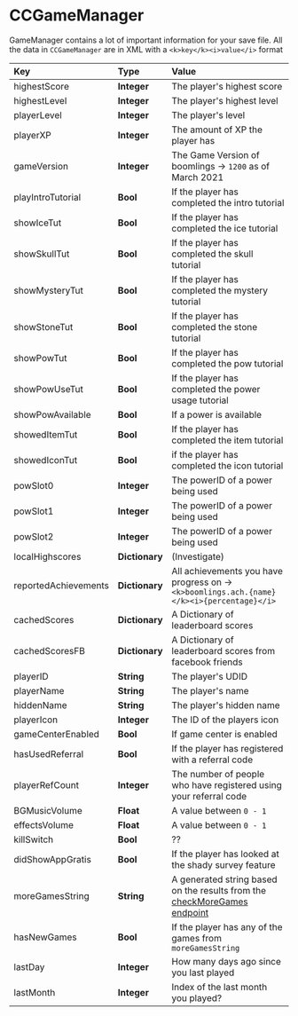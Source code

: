# CCGameManager

GameManager contains a lot of important information for your save file. All the data in `CCGameManager` are in XML with a `<k>key</k><i>value</i>` format

| Key | Type | Value |
|:----|:-----|:------|
| highestScore | **Integer** | The player's highest score |
| highestLevel | **Integer** | The player's highest level |
| playerLevel | **Integer** | The player's level |
| playerXP | **Integer** | The amount of XP the player has |
| gameVersion | **Integer** | The Game Version of boomlings -> `1200` as of March 2021 |
| playIntroTutorial | **Bool** | If the player has completed the intro tutorial |
| showIceTut | **Bool** | If the player has completed the ice tutorial |
| showSkullTut | **Bool** | If the player has completed the skull tutorial |
| showMysteryTut | **Bool** | If the player has completed the mystery tutorial |
| showStoneTut | **Bool** | If the player has completed the stone tutorial |
| showPowTut | **Bool** | If the player has completed the pow tutorial |
| showPowUseTut | **Bool** | If the player has completed the power usage tutorial |
| showPowAvailable | **Bool** | If a power is available|
| showedItemTut | **Bool** | If the player has completed the item tutorial |
| showedIconTut | **Bool** | if the player has completed the icon tutorial |
| powSlot0 | **Integer** | The powerID of a power being used |
| powSlot1 | **Integer** | The powerID of a power being used |
| powSlot2 | **Integer** | The powerID of a power being used |
| localHighscores | **Dictionary** | (Investigate) |
| reportedAchievements | **Dictionary** | All achievements you have progress on -> `<k>boomlings.ach.{name}</k><i>{percentage}</i>` |
| cachedScores | **Dictionary** | A Dictionary of leaderboard scores |
| cachedScoresFB | **Dictionary** | A Dictionary of leaderboard scores from facebook friends |
| playerID | **String** | The player's UDID |
| playerName | **String** | The player's name |
| hiddenName | **String** | The player's hidden name |
| playerIcon | **Integer** | The ID of the players icon |
| gameCenterEnabled | **Bool** | If game center is enabled |
| hasUsedReferral | **Bool** | If the player has registered with a referral code |
| playerRefCount | **Integer** | The number of people who have registered using your referral code |
| BGMusicVolume | **Float** | A value between `0 - 1` |
| effectsVolume | **Float** | A value between `0 - 1` |
| killSwitch | **Bool** | ?? |
| didShowAppGratis | **Bool** | If the player has looked at the shady survey feature |
| moreGamesString | **String** | A generated string based on the results from the [checkMoreGames endpoint](/endpoints/checkMoreGames) |
| hasNewGames | **Bool** | If the player has any of the games from `moreGamesString` |
| lastDay | **Integer** | How many days ago since you last played |
| lastMonth | **Integer** | Index of the last month you played? |